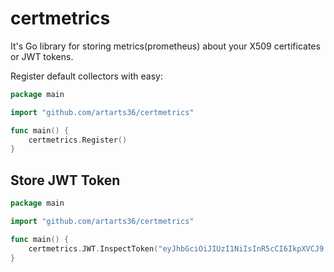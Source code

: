 # certmetrics

It's Go library for storing metrics(prometheus) about your X509 certificates or JWT tokens.

Register default collectors with easy:

```go
package main

import "github.com/artarts36/certmetrics"

func main() {
	certmetrics.Register()
}
```

## Store JWT Token

```go
package main

import "github.com/artarts36/certmetrics"

func main() {
	certmetrics.JWT.InspectToken("eyJhbGciOiJIUzI1NiIsInR5cCI6IkpXVCJ9.eyJzdWIiOiIxMjM0NTY3ODkwIiwibmFtZSI6IkpvaG4gRG9lIiwiaWF0IjoxNTE2MjM5MDIyfQ.SflKxwRJSMeKKF2QT4fwpMeJf36POk6yJV_adQssw5c")
}
```
